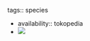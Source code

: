 tags:: species

- availability:: tokopedia
- ![](https://peach-geographical-bat-397.mypinata.cloud/ipfs/QmRDFZbCGg3D7NKRqBpwvoS9FoyEFfgLZJAH849CRZczRy)